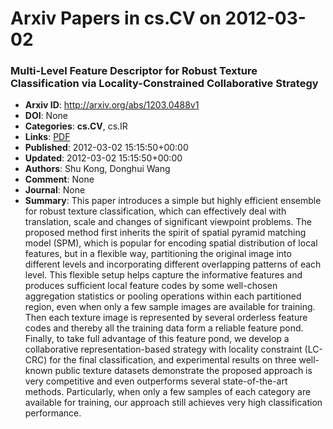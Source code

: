# Arxiv Papers in cs.CV on 2012-03-02
### Multi-Level Feature Descriptor for Robust Texture Classification via Locality-Constrained Collaborative Strategy
- **Arxiv ID**: http://arxiv.org/abs/1203.0488v1
- **DOI**: None
- **Categories**: **cs.CV**, cs.IR
- **Links**: [PDF](http://arxiv.org/pdf/1203.0488v1)
- **Published**: 2012-03-02 15:15:50+00:00
- **Updated**: 2012-03-02 15:15:50+00:00
- **Authors**: Shu Kong, Donghui Wang
- **Comment**: None
- **Journal**: None
- **Summary**: This paper introduces a simple but highly efficient ensemble for robust texture classification, which can effectively deal with translation, scale and changes of significant viewpoint problems. The proposed method first inherits the spirit of spatial pyramid matching model (SPM), which is popular for encoding spatial distribution of local features, but in a flexible way, partitioning the original image into different levels and incorporating different overlapping patterns of each level. This flexible setup helps capture the informative features and produces sufficient local feature codes by some well-chosen aggregation statistics or pooling operations within each partitioned region, even when only a few sample images are available for training. Then each texture image is represented by several orderless feature codes and thereby all the training data form a reliable feature pond. Finally, to take full advantage of this feature pond, we develop a collaborative representation-based strategy with locality constraint (LC-CRC) for the final classification, and experimental results on three well-known public texture datasets demonstrate the proposed approach is very competitive and even outperforms several state-of-the-art methods. Particularly, when only a few samples of each category are available for training, our approach still achieves very high classification performance.



